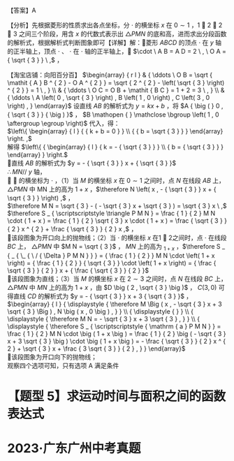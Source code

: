 【答案】A

【分析】先根据菱形的性质求出各点坐标，分 $\cdot$ 的横坐标 $x$ 在 $0 \sim 1$ ，1  2 ， $2 \sim 3$ 之间三个阶段，用含 $x$ 的代数式表示出 $\triangle P M N$ 的底和高，进而求出分段函数的解析式，根据解析式判断图象即可【详解】解：菱形 $A B C D$ 的顶点 $\cdot$ 在 $y$ 轴的正半轴上，顶点 $\cdot$ 、 $\cdot$ 在 $\cdot$ 轴的正半轴上， $\cdot \ A B = A D = 2 \ , \ O A = { \sqrt { 3 } } \ ,$ ，

【淘宝店铺：向阳百分百】 $\begin{array} { r l } & { \ddots \ O B = \sqrt { \mathit { A } B ^ { 2 } - O A ^ { 2 } } = \sqrt { 2 ^ { 2 } - \left( \sqrt { 3 } \right) ^ { 2 } } = 1 \ , } \\ & { \ddots \ O C = O B + \mathit { B C } = 1 + 2 = 3 \ , } \\ & { \ddots \ A \left( 0 , \sqrt { 3 } \right) , B \left( 1 , 0 \right) , C \left( 3 , 0 \right) , } \end{array}$
设直线 $A B$ 的解析式为 $y = k x + b$ ，将 $A { \big ( } 0 , { \sqrt { 3 } } { \big ) }$ ， $B \mathopen { } \mathclose \bgroup \left( 1 , 0 \aftergroup \egroup \right)$ 代入，得：  
$\left\{ \begin{array} { l } { { k + b = 0 } } \\ { { b = \sqrt { 3 } } } \end{array} \right. ,$   
解得 $\left\{ { \begin{array} { l } { k = - { \sqrt { 3 } } } \\ { b = { \sqrt { 3 } } } \end{array} } \right.$   
直线 $A B$ 的解析式为 $y = - { \sqrt { 3 } } x + { \sqrt { 3 } }$   
$\therefore M N / / \textit { y }$ 轴，  
 $\cdot$ 的横坐标为 $\cdot$ ，（1）当 $M$ 的横坐标 $x$ 在 $0 \sim 1$ 之间时，点 $N$ 在线段 $A B$ 上， $\triangle P M N$ 中 MN 上的高为 $1 + x$ ，$\therefore N \left( x , - { \sqrt { 3 } } x + { \sqrt { 3 } } \right) ,$ ，  
$\therefore M N = \sqrt { 3 } - ( - \sqrt { 3 } x + \sqrt { 3 } ) = \sqrt { 3 } x \ ,$   
$\therefore S _ { \scriptscriptstyle \triangle P M N } = \frac { 1 } { 2 } M N \cdot ( 1 + x ) = \frac { 1 } { 2 } \sqrt { 3 } x \cdot ( 1 + x ) = \frac { \sqrt { 3 } } { 2 } x ^ { 2 } + \frac { \sqrt { 3 } } { 2 } x ,$ ，  
该段图象为开口向上的抛物线；（2）当 $\cdot$ 的横坐标 $x$ 在1  2之间时，点 $\cdot$ 在线段 $B C$ 上， $\triangle P M N$ 中 $M N = \sqrt { 3 }$ ， $M N$ 上的高为 $_ { 1 + x }$ ，$\therefore S _ { _ { \_ { \ / { \Delta } P M N } } } = { \frac { 1 } { 2 } } M N \cdot \left( 1 + x \right) = { \frac { 1 } { 2 } } { \sqrt { 3 } } \cdot \left( 1 + x \right) = { \frac { \sqrt { 3 } } { 2 } } x + { \frac { \sqrt { 3 } } { 2 } }$   
该段图象为直线；（3）当 $M$ 的横坐标 $x$ 在 $2 \sim 3$ 之间时，点 $N$ 在线段 $B C$ 上， $\triangle P M N$ 中 $M N$ 上的高为 $1 + x$ ，由 $D \big ( 2 , \sqrt { 3 } \big )$ ， $C \left( 3 , 0 \right)$ 可得直线 $C D$ 的解析式为 $y = - { \sqrt { 3 } } x + 3 { \sqrt { 3 } }$ ，  
$\begin{array} { l } { \displaystyle { \therefore M \Big ( x , - \sqrt { 3 } x + 3 \sqrt { 3 } \Big ) , N \big ( x , 0 \big ) , } } \\ { \displaystyle { } } \\ { \displaystyle { \therefore M N = - \sqrt { 3 } x + 3 \sqrt { 3 } , } } \\ { \displaystyle { \therefore S _ { \scriptscriptstyle { \mathrm { a } P M N } } = \frac { 1 } { 2 } M N \cdot \big ( 1 + x \big ) = \frac { 1 } { 2 } \big ( - \sqrt { 3 } x + 3 \sqrt { 3 } \big ) \cdot \big ( 1 + x \big ) = - \frac { \sqrt { 3 } } { 2 } x ^ { 2 } + \sqrt { 3 } x + \frac { 3 \sqrt { 3 } } { 2 } , } } \end{array}$   
该段图象为开口向下的抛物线；  
观察四个选项可知，只有选项 A 满足条件

# 【题型 5】求运动时间与面积之间的函数表达式

# 2023·广东广州中考真题
